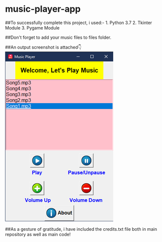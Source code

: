 # music-player-app 

##To successfully complete this project, i used:-
    1. Python 3.7
    2. Tkinter Module
    3. Pygame Module
    
##Don't forget to add your music files to files folder.

##An output screenshot is attached:point_down:
![output-ss.png](output-ss.png)

##As a gesture of gratitude, i have included the credits.txt file both in main repository as well as main code!
